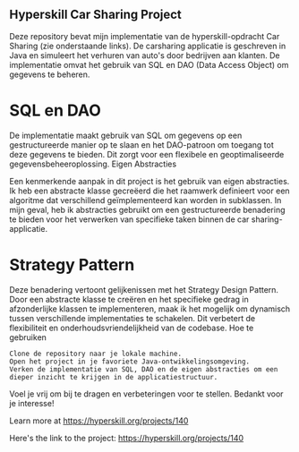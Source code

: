 ## Hyperskill Car Sharing Project

Deze repository bevat mijn implementatie van de hyperskill-opdracht Car Sharing (zie onderstaande links). De carsharing applicatie is geschreven in Java en simuleert het verhuren van auto's door bedrijven aan klanten. De implementatie omvat het gebruik van SQL en DAO (Data Access Object) om gegevens te beheren.

# SQL en DAO
De implementatie maakt gebruik van SQL om gegevens op een gestructureerde manier op te slaan en het DAO-patroon om toegang tot deze gegevens te bieden. Dit zorgt voor een flexibele en geoptimaliseerde gegevensbeheeroplossing.
Eigen Abstracties

Een kenmerkende aanpak in dit project is het gebruik van eigen abstracties. Ik heb een abstracte klasse gecreëerd die het raamwerk definieert voor een algoritme dat verschillend geïmplementeerd kan worden in subklassen. In mijn geval, heb ik abstracties gebruikt om een gestructureerde benadering te bieden voor het verwerken van specifieke taken binnen de car sharing-applicatie.

# Strategy Pattern
Deze benadering vertoont gelijkenissen met het Strategy Design Pattern. Door een abstracte klasse te creëren en het specifieke gedrag in afzonderlijke klassen te implementeren, maak ik het mogelijk om dynamisch tussen verschillende implementaties te schakelen. Dit verbetert de flexibiliteit en onderhoudsvriendelijkheid van de codebase.
Hoe te gebruiken

    Clone de repository naar je lokale machine.
    Open het project in je favoriete Java-ontwikkelingsomgeving.
    Verken de implementatie van SQL, DAO en de eigen abstracties om een dieper inzicht te krijgen in de applicatiestructuur.

Voel je vrij om bij te dragen en verbeteringen voor te stellen. Bedankt voor je interesse!

Learn more at https://hyperskill.org/projects/140

Here's the link to the project: https://hyperskill.org/projects/140
